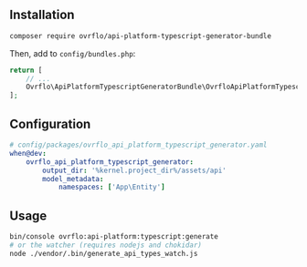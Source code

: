 Installation
---

```bash
composer require ovrflo/api-platform-typescript-generator-bundle
```

Then, add to `config/bundles.php`:

```php
return [
    // ...
    Ovrflo\ApiPlatformTypescriptGeneratorBundle\OvrfloApiPlatformTypescriptGeneratorBundle::class => ['dev' => true],
];
```

Configuration
---

```yaml
# config/packages/ovrflo_api_platform_typescript_generator.yaml
when@dev:
    ovrflo_api_platform_typescript_generator:
        output_dir: '%kernel.project_dir%/assets/api'
        model_metadata:
            namespaces: ['App\Entity']
```


Usage
---

```bash
bin/console ovrflo:api-platform:typescript:generate
# or the watcher (requires nodejs and chokidar)
node ./vendor/.bin/generate_api_types_watch.js
```
